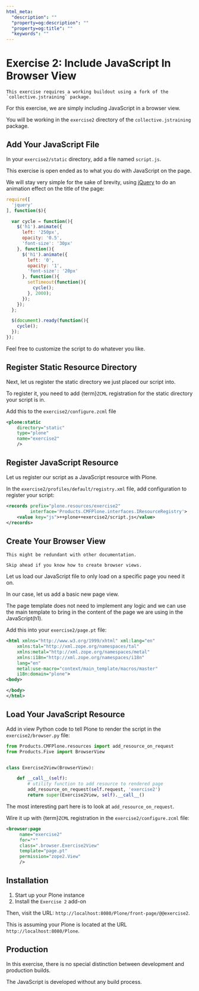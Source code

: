 ```yaml
---
html_meta:
  "description": ""
  "property=og:description": ""
  "property=og:title": ""
  "keywords": ""
---
```


# Exercise 2: Include JavaScript In Browser View

```{warning}
This exercise requires a working buildout using a fork of the `collective.jstraining` package.
```

For this exercise, we are simply including JavaScript in a browser view.

You will be working in the `exercise2` directory of the `collective.jstraining` package.

## Add Your JavaScript File

In your `exercise2/static` directory, add a file named `script.js`.

This exercise is open ended as to what you do with JavaScript on the page.

We will stay very simple for the sake of brevity, using [jQuery](https://jquery.com/) to do an animation effect on the title of the page:

```javascript
require([
  'jquery'
], function($){

  var cycle = function(){
    $('h1').animate({
      left: '250px',
      opacity: '0.5',
      'font-size': '30px'
    }, function(){
      $('h1').animate({
        left: '0',
        opacity: '1',
        'font-size': '20px'
      }, function(){
        setTimeout(function(){
          cycle();
        }, 2000);
      });
    });
  };

  $(document).ready(function(){
    cycle();
  });
});
```

Feel free to customize the script to do whatever you like.

## Register Static Resource Directory

Next, let us register the static directory we just placed our script into.

To register it, you need to add {term}`ZCML` registration for the static directory your script is in.

Add this to the `exercise2/configure.zcml` file

```xml
<plone:static
    directory="static"
    type="plone"
    name="exercise2"
    />
```

## Register JavaScript Resource

Let us register our script as a JavaScript resource with Plone.

In the `exercise2/profiles/default/registry.xml` file, add configuration to register your script:

```xml
<records prefix="plone.resources/exercise2"
         interface='Products.CMFPlone.interfaces.IResourceRegistry'>
    <value key="js">++plone++exercise2/script.js</value>
</records>
```

## Create Your Browser View

```{warning}
This might be redundant with other documentation.

Skip ahead if you know how to create browser views.
```

Let us load our JavaScript file to only load on a specific page you need it on.

In our case, let us add a basic new page view.

The page template does not need to implement any logic and we can use the main template to bring in the content of the page we are using in the JavaScript(h1).

Add this into your `exercise2/page.pt` file:

```xml
<html xmlns="http://www.w3.org/1999/xhtml" xml:lang="en"
    xmlns:tal="http://xml.zope.org/namespaces/tal"
    xmlns:metal="http://xml.zope.org/namespaces/metal"
    xmlns:i18n="http://xml.zope.org/namespaces/i18n"
    lang="en"
    metal:use-macro="context/main_template/macros/master"
    i18n:domain="plone">
<body>

</body>
</html>
```

## Load Your JavaScript Resource

Add in view Python code to tell Plone to render the script in the `exercise2/browser.py` file:

```python
from Products.CMFPlone.resources import add_resource_on_request
from Products.Five import BrowserView


class Exercise2View(BrowserView):

    def __call__(self):
        # utility function to add resource to rendered page
        add_resource_on_request(self.request, 'exercise2')
        return super(Exercise2View, self).__call__()
```

The most interesting part here is to look at `add_resource_on_request`.

Wire it up with {term}`ZCML` registration in the `exercise2/configure.zcml` file:

```xml
<browser:page
     name="exercise2"
     for="*"
     class=".browser.Exercise2View"
     template="page.pt"
     permission="zope2.View"
     />
```

## Installation

1. Start up your Plone instance
2. Install the `Exercise 2` add-on

Then, visit the URL: `http://localhost:8080/Plone/front-page/@@exercise2`.

This is assuming your Plone is located at the URL `http://localhost:8080/Plone`.

## Production

In this exercise, there is no special distinction between development and production builds.

The JavaScript is developed without any build process.
